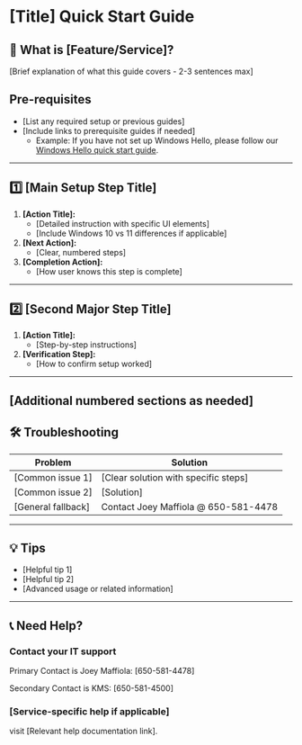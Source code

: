 # [Title] Quick Start Guide

## 🚀 What is [Feature/Service]?

[Brief explanation of what this guide covers - 2-3 sentences max]

## Pre-requisites

- [List any required setup or previous guides]
- [Include links to prerequisite guides if needed]
  - Example: If you have not set up Windows Hello, please follow our [Windows Hello quick start guide](link-here).

---

## 1️⃣ [Main Setup Step Title]

1. **[Action Title]:**
   - [Detailed instruction with specific UI elements]
   - [Include Windows 10 vs 11 differences if applicable]
2. **[Next Action]:**
   - [Clear, numbered steps]
3. **[Completion Action]:**
   - [How user knows this step is complete]

---

## 2️⃣ [Second Major Step Title]

1. **[Action Title]:**
   - [Step-by-step instructions]
2. **[Verification Step]:**
   - [How to confirm setup worked]

---

## [Additional numbered sections as needed]

<div class="page"/>

## 🛠️ Troubleshooting

| Problem | Solution |
|---------|----------|
| [Common issue 1] | [Clear solution with specific steps] |
| [Common issue 2] | [Solution] |
| [General fallback] | Contact Joey Maffiola @ 650-581-4478 |

---

## 💡 Tips

- [Helpful tip 1]
- [Helpful tip 2]
- [Advanced usage or related information]

---

## 📞 Need Help?

### Contact your IT support

Primary Contact is Joey Maffiola: [650-581-4478]

Secondary Contact is KMS: [650-581-4500]

### [Service-specific help if applicable]

visit [Relevant help documentation link].
